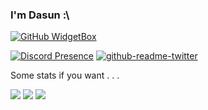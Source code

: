### I'm Dasun :\
[![GitHub WidgetBox](https://github-widgetbox.vercel.app/api/profile?username=dabeycorn&data=followers,repositories,stars,commits&theme=darkmode)](https://github.com/Jurredr/github-widgetbox)

[![Discord Presence](https://lanyard.cnrad.dev/api/778068011231608882)](https://discord.com/users/778068011231608882) [![github-readme-twitter](https://github-readme-twitter.gazf.vercel.app/api?id=dabeycorn)](https://github.com/gazf/github-readme-twitter) 

Some stats if you want . . .

![](http://github-profile-summary-cards.vercel.app/api/cards/profile-details?username=dabeycorn&theme=transparent) 
![](http://github-profile-summary-cards.vercel.app/api/cards/stats?username=dabeycorn&theme=transparent) ![](http://github-profile-summary-cards.vercel.app/api/cards/productive-time?username=dabeycorn&theme=transparent&utcOffset=8) 
